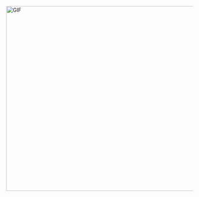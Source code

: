 <img alt="GIF" src="https://christianper.tumblr.com/post/644212627047956480/just-me" width="1000" height="500" />
  



